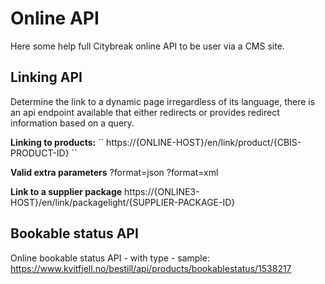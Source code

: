 # Online API

Here some help full Citybreak online API to be user via a CMS site.

## Linking API

Determine the link to a dynamic page irregardless of its language, there is an api endpoint available that either redirects or provides redirect information based on a query.

**Linking to products:**
´´
https://{ONLINE-HOST}/en/link/product/{CBIS-PRODUCT-ID}
´´

**Valid extra parameters**
?format=json
?format=xml

**Link to a supplier package**
 https://{ONLINE3-HOST}/en/link/packagelight/{SUPPLIER-PACKAGE-ID}

## Bookable status API

Online bookable status API - with type - sample: https://www.kvitfjell.no/bestill/api/products/bookablestatus/1538217
